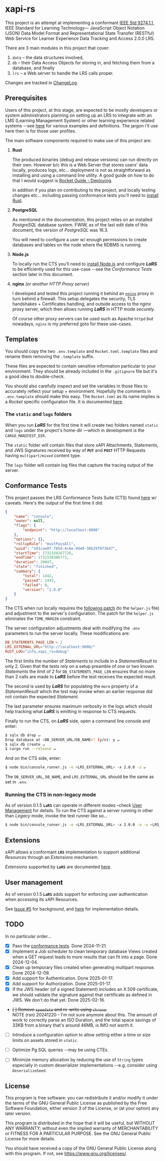 # xapi-rs

This project is an attempt at implementing a conformant [IEEE Std 9274.1.1][1], IEEE Standard for Learning Technology— JavaScript Object Notation (JSON) Data Model Format and Representational State Transfer (RESTful) Web Service for Learner Experience Data Tracking and Access 2.0.0 LRS.

There are 3 main modules in this project that cover:

1. `data` &ndash; the data structures involved,
2. `db` &ndash; their Data Access Objects for storing in, and fetching them from a database, and finally
3. `lrs` &ndash; a Web server to handle the LRS calls proper.

Changes are tracked in [ChangeLog](CHANGELOG.md).


## Prerequisites

Users of this project, at this stage, are expected to be mostly developers or system administrators planning on setting up an LRS to integrate with an LMS (Learning Management System) or other learning experience related systems --see [here][2] for various examples and definitions. The jargon i'll use here then is for those user profiles.

The main software components required to make use of this project are:

1. **Rust**

    The produced binaries (debug and release versions) can run directly on their own. However b/c this is a Web Server that stores users' data locally, produces logs, etc... deployment is not as straightforward as installing and using a command line utility. A good guide on how to do that I would suggest is [Rocket Guide - Deploying][3].

    In addition if you plan on contributing to the project, and locally testing changes etc... including passing conformance tests you'll need to [install Rust][5].

2. **PostgreSQL**

    As mentioned in the documentation, this project relies on an installed _PostgreSQL_ database system. FWIW, as of the last edit date of this document, the version of _PostgreSQL_ was 16.3.

    You will need to configure a user w/ enough permissions to create databases and tables on the node where the RDBMS is running.

3. **Node.js**

    To locally run the CTS you'll need to [install Node.js][7] and configure **_LaRS_** to be efficiently used for this use-case --see the _Conformance Tests_ section later in this document.

4. **nginx** _(or another HTTP Proxy server)_

    I developed and tested this project running it behind an [`nginx`][8] proxy in turn behind a firewall. This setup delegates the security, TLS handshakes + Certificates handling, and outside access to the _nginx_ proxy server, which then allows running **_LaRS_** in HTTP mode securely.

    Of course other proxy servers can be used such as Apache `httpd` but nowadays, `nginx` is my preferred goto for these use-cases.


## Templates

You should copy the two `.env.template` and `Rocket.toml.template` files and rename them removing the `.template` suffix.

These files are expected to contain sensitive information particular to your environment. They should be already included in the `.gitignore` file but it's a good idea to double-check.

You should also carefully inspect and set the variables in those files to accurately reflect your setup + environment. Hopefully the comments in `.env.template` should make this easy. The `Rocket.toml` as its name implies is a _Rocket_ specific configuration file. It is documented [here][9].


### The `static` and `logs` folders

When you run **_LaRS_** for the first time it will create two folders named `static` and `logs` under the project's home-dir &mdash;which in development is the `CARGO_MANIFEST_DIR`.

The `static` folder will contain files that store xAPI Attachments, Statements, and JWS Signatures received by way of **`PUT`** and **`POST`** HTTP Requests having `multipart/mixed` content type.

The `logs` folder will contain log files that capture the tracing output of the server.


## Conformance Tests

This project passes the LRS Conformance Tests Suite (CTS) found [here][4] w/ caveats. Here's the output of the first time it did:

```json
{
    "name": "console",
    "owner": null,
    "flags": {
        "endpoint": "http://localhost:9000"
    },
    "options": {},
    "rollupRule": "mustPassAll",
    "uuid": "101cae0f-785d-4cbe-9de0-30b29f973647",
    "startTime": 1732158267726,
    "endTime": 1732158306773,
    "duration": 39047,
    "state": "finished",
    "summary": {
        "total": 1442,
        "passed": 1442,
        "failed": 0,
        "version": "2.0.0"
    }
}
```

The CTS when run locally requires the [following patch](doc/helper_js.patch) (to the `helper.js` file) and adjustment to the server's configuration. The patch for the `helper.js` eliminates the `TIME_MARGIN` constraint.

The server configuration adjustments deal with modifying the `.env` parameters to run the server locally. These modifications are:

```toml
DB_STATEMENTS_PAGE_LEN = 2
LRS_EXTERNAL_URL="http://localhost:9000/"
RUST_LOG="info,xapi_rs=debug"
```

The first limits the number of _Statements_ to include in a _StatementResult_ to only 2. Given that the tests rely on a setup preamble of one or two known _Statements_ the limit of 2 for `DB_STATEMENTS_PAGE_LEN` ensures that no more than 2 calls are made to **_LaRS_** before the test receives the expected result.

The second is used by **_LaRS_** for populating the `more` property of a _StatementResult_ which the test may invoke when an earlier response did not contain the expected _Statement_.

The last parameter ensures maximum verbosity in the logs which should help tracking what **_LaRS_** is emitting in response to CTS requests.

Finally to run the CTS, on **_LaRS_** side, open a command line console and enter:

```bash
$ sqlx db drop ↵
Drop database at <DB_SERVER_URL/DB_NAME>? (y/n): y ↵
$ sqlx db create ↵
$ cargo run --release ↵
```
And on the CTS side, enter:
```bash
$ node bin/console_runner.js -e <LRS_EXTERNAL_URL> -x 2.0.0 -z ↵
```

The `DB_SERVER_URL`, `DB_NAME`, and `LRS_EXTERNAL_URL` should be the same as set in `.env`.

### Running the CTS in non-legacy mode

As of version 0.1.5 **`LaRS`** can operate in different modes &ndash;check [User Management](./doc/USERS.md) for details. To run the CTS against a server running in other than _Legacy_ mode, invoke the test runner like so...

```bash
$ node bin/console_runner.js -e <LRS_EXTERNAL_URL> -x 2.0.0 -a -u <LRS_ROOT_EMAIL> -p <LRS_ROOT_PASSWORD> -z ↵
```

## Extensions

xAPI allows a conformant **`LRS`** implementation to support additional _Resources_ through an _Extensions_ mechanism.

_Extensions_ supported by **`LaRS`** are documented [here](./doc/EXTENSIONS.md).


## User management

As of version 0.1.5 **`LaRS`** adds support for enforcing user authentication when accessing its xAPI Resources.

See [Issue #5](https://github.com/raif-s-naffah/xapi-rs/issues/5) for background, and [here](./doc/USERS.md) for implementation details.


## TODO

In no particular order...

- [x] Pass the [conformance tests][4].  Done 2024-11-21.
- [x] Implement a Job scheduler to clean temporary database Views created when a GET request leads to more results that can fit into a page.  Done 2024-12-04.
- [x] Clean up temporary files created when generating multipart response.  Done 2024-12-09.
- [x] Add support for Authentication.  Done 2025-01-17.
- [x] Add support for Authorization.  Done 2025-01-17.
- [x] If the JWS header (of a signed Statement) includes an X.509 certificate, we should validate the signature against that certificate as defined in JWS. We don't do that yet.  Done 2025-02-16.
- ~~[ ] Remove `speedate` and re-write using `chrono`.~~<br/>
NOTE (rsn) 20241220 - I'm not sure anymore about this. The amount of work to correctly parse an ISO Duration, and the total space savings of 33KB from a binary that's around 46MB, is IMO not worth it.
- [ ] Introduce a configuration option to allow setting either a time or size limits on assets stored in `static`.
- [ ] Optimize Pg SQL queries --may be using CTEs.
- [ ] Minimize memory allocation by reducing the use of `String` types especially in custom deserializer implementations --e.g. consider using `DeserializeSeed`.


## License

This program is free software: you can redistribute it and/or modify it under the terms of the GNU General Public License as published by the Free Software Foundation, either version 3 of the License, or (at your option) any later version.

This program is distributed in the hope that it will be useful, but WITHOUT ANY WARRANTY; without even the implied warranty of MERCHANTABILITY or FITNESS FOR A PARTICULAR PURPOSE. See the GNU General Public License for more details.

You should have received a copy of the GNU General Public License along with this program. If not, see <https://www.gnu.org/licenses/>. 


[1]: https://opensource.ieee.org/xapi/xapi-base-standard-documentation
[2]: https://www.leadinglearning.com/lms-vs-lxp-vs-lrs-vs-lrs/
[3]: https://rocket.rs/guide/v0.5/deploying/
[4]: https://github.com/adlnet/lrs-conformance-test-suite
[5]: https://www.rust-lang.org/tools/install
[6]: https://lrstest.adlnet.gov/
[7]: https://nodejs.org/en/download/prebuilt-installer/current
[8]: https://nginx.org/en/
[9]: https://rocket.rs/guide/v0.5/configuration/#rocket-toml
